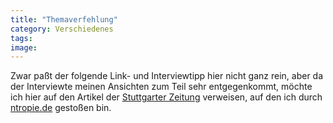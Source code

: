 ```yaml
---
title: "Themaverfehlung"
category: Verschiedenes
tags: 
image: 
---
```


Zwar paßt der folgende Link- und Interviewtipp hier nicht ganz rein, aber da der Interviewte meinen Ansichten zum Teil sehr entgegenkommt, möchte ich hier auf den Artikel der [Stuttgarter Zeitung](http://www.stuttgarter-zeitung.de/stz/page/detail.php/949236) verweisen, auf den ich durch [ntropie.de](http://www.ntropie.de/archiv/trendpuls/komm_hau_ab_mit_arbeit.php) gestoßen bin.